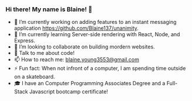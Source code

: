 ### Hi there! My name is Blaine! 👋

<!--
**Blaine137/Blaine137** is a ✨ _special_ ✨ repository because its `README.md` (this file) appears on your GitHub profile.

Here are some ideas to get you started:

- 🔭 I’m currently working on adding features to a instant messaging application https://github.com/Blaine137/unanimity.
- 🌱 I’m currently learning Server-side rendering with React, Node, and Express.
- 👯 I’m looking to collaborate on building mordern websites.
- 💬 Talk to me about code!
- 📫 How to reach me: blaine.young3553@gmail.com
- ⚡ Fun fact: When not infront of a computer, I am spending time outside on a skateboard.
-->
- 🔭 I’m currently working on adding features to an instant messaging application https://github.com/Blaine137/unanimity.
- 🌱 I’m currently learning Server-side rendering with React, Node, and Express.
- 👯 I’m looking to collaborate on building mordern websites.
- 💬 Talk to me about code!
- 📫 How to reach me: blaine.young3553@gmail.com
- ⚡ Fun fact: When not infront of a computer, I am spending time outside on a skateboard.
- 🎓 I have an Computer Programming Associates Degree and a Full-Stack Javascript bootcamp certificate!
